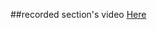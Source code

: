 ##recorded section's video
[Here](https://drive.google.com/drive/u/3/folders/1nE_mMA7Qiq4I-gGb1Oi9mWoczpFIZobb)
